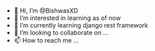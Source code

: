 - 👋 Hi, I’m @BishwasXD
- 👀 I’m interested in learning as of now
- 🌱 I’m currently learning django rest framework
- 💞️ I’m looking to collaborate on ...
- 📫 How to reach me ...

<!---
BishwasXD/BishwasXD is a ✨ special ✨ repository because its `README.md` (this file) appears on your GitHub profile.
You can click the Preview link to take a look at your changes.
--->
